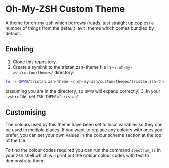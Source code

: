 # Oh-My-ZSH Custom Theme
A theme for oh-my-zsh which borrows (reads, just straight up copies) a number of things from the default 'avit' theme which comes bundled by default.

## Enabling
1. Clone this repository.
2. Create a symlink to the tristan.zsh-theme file in `~/.oh-my-zsh/custom/themes/` directory. 
```zsh
ln -s $PWD/tristan.zsh-theme ~/.oh-my-zsh/custom/themes/tristan.zsh-theme
```
(assuming you are in the directory, so `$PWD` will expand correctly)
3. In your `.zshrc` file, set `ZSH_THEME="tristan"`

## Customising
The colours used by this theme have been set to local variables so they can be used in multiple places.
If you want to replace any colours with ones you prefer, you can set your own values in the colour scheme section at the top of the file.

To find the colour codes required you can run the command `spectrum_ls` in your zsh shell which will print out the colour colour codes with text to demonstrate them.

